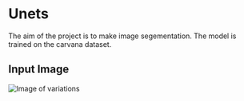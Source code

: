 # Unets

The aim of the project is to make image segementation. The model is trained on the carvana dataset. 

## Input Image
![Image of variations](https://raw.githubusercontent.com/code-asc/Unets/blob/master/bd8d5780ed04_07.jpg " ")
